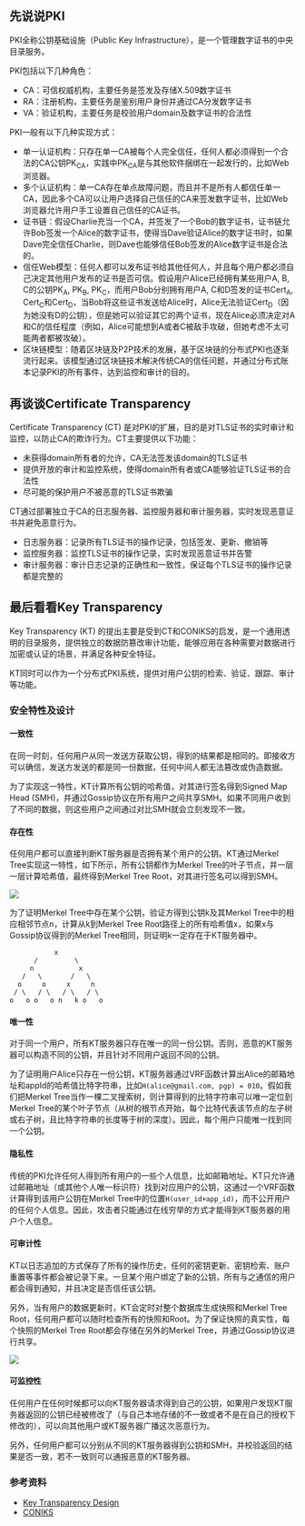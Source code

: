 ## 先说说PKI

PKI全称公钥基础设施（Public Key Infrastructure），是一个管理数字证书的中央目录服务。

PKI包括以下几种角色：

* CA：可信权威机构，主要任务是签发及存储X.509数字证书
* RA：注册机构，主要任务是鉴别用户身份并通过CA分发数字证书
* VA：验证机构，主要任务是校验用户domain及数字证书的合法性

PKI一般有以下几种实现方式：

* 单一认证机构：只存在单一CA被每个人完全信任，任何人都必须得到一个合法的CA公钥PK<sub>CA</sub>，实践中PK<sub>CA</sub>是与其他软件捆绑在一起发行的，比如Web浏览器。
* 多个认证机构：单一CA存在单点故障问题，而且并不是所有人都信任单一CA，因此多个CA可以让用户选择自己信任的CA来签发数字证书，比如Web浏览器允许用户手工设置自己信任的CA证书。
* 证书链：假设Charlie充当一个CA，并签发了一个Bob的数字证书，证书链允许Bob签发一个Alice的数字证书，使得当Dave验证Alice的数字证书时，如果Dave完全信任Charlie，则Dave也能够信任Bob签发的Alice数字证书是合法的。
* 信任Web模型：任何人都可以发布证书给其他任何人，并且每个用户都必须自己决定其他用户发布的证书是否可信。假设用户Alice已经拥有某些用户A, B, C的公钥PK<sub>A</sub>, PK<sub>B</sub>, PK<sub>C</sub>，而用户Bob分别拥有用户A, C和D签发的证书Cert<sub>A</sub>, Cert<sub>C</sub>和Cert<sub>D</sub>，当Bob将这些证书发送给Alice时，Alice无法验证Cert<sub>D</sub>（因为她没有D的公钥），但是她可以验证其它的两个证书，现在Alice必须决定对A和C的信任程度（例如，Alice可能想到A或者C被敌手攻破，但她考虑不太可能两者都被攻破）。
* 区块链模型：随着区块链及P2P技术的发展，基于区块链的分布式PKI也逐渐流行起来。该模型通过区块链技术解决传统CA的信任问题，并通过分布式账本记录PKI的所有事件，达到监控和审计的目的。

## 再谈谈Certificate Transparency

Certificate Transparency (CT) 是对PKI的扩展，目的是对TLS证书的实时审计和监控，以防止CA的欺诈行为。CT主要提供以下功能：

* 未获得domain所有者的允许，CA无法签发该domain的TLS证书
* 提供开放的审计和监控系统，使得domain所有者或CA能够验证TLS证书的合法性
* 尽可能的保护用户不被恶意的TLS证书欺骗

CT通过部署独立于CA的日志服务器、监控服务器和审计服务器，实时发现恶意证书并避免恶意行为。

* 日志服务器：记录所有TLS证书的操作记录，包括签发、更新、撤销等
* 监控服务器：监控TLS证书的操作记录，实时发现恶意证书并告警
* 审计服务器：审计日志记录的正确性和一致性，保证每个TLS证书的操作记录都是完整的

## 最后看看Key Transparency

Key Transparency (KT) 的提出主要是受到CT和CONIKS的启发，是一个通用透明的目录服务，提供独立的数据防篡改审计功能，能够应用在各种需要对数据进行加密或认证的场景，并满足各种安全特征。

KT同时可以作为一个分布式PKI系统，提供对用户公钥的检索、验证、跟踪、审计等功能。

### 安全特性及设计

#### 一致性

在同一时刻，任何用户从同一发送方获取公钥，得到的结果都是相同的。即接收方可以确信，发送方发送的都是同一份数据，任何中间人都无法篡改或伪造数据。

为了实现这一特性，KT计算所有公钥的哈希值，对其进行签名得到Signed Map Head (SMH)，并通过Gossip协议在所有用户之间共享SMH。如果不同用户收到了不同的数据，则这些用户之间通过对比SMH就会立刻发现不一致。

#### 存在性

任何用户都可以直接判断KT服务器是否拥有某个用户的公钥。KT通过Merkel Tree实现这一特性，如下所示，所有公钥都作为Merkel Tree的叶子节点，并一层一层计算哈希值，最终得到Merkel Tree Root，对其进行签名可以得到SMH。

![](https://github.com/google/keytransparency/raw/master/docs/images/Sd4HCvEtUSL.png)

为了证明Merkel Tree中存在某个公钥，验证方得到公钥k及其Merkel Tree中的相应相邻节点n，计算从k到Merkel Tree Root路径上的所有哈希值x，如果x与Gossip协议得到的Merkel Tree相同，则证明k一定存在于KT服务器中。

```
           x
      /         \
     n           x
   /   \       /   \
  o     o     x     n
 / \   / \   / \   / \
o   o o   o n   k o   o
```

#### 唯一性

对于同一个用户，所有KT服务器只存在唯一的同一份公钥。否则，恶意的KT服务器可以构造不同的公钥，并且针对不同用户返回不同的公钥。

为了证明用户Alice只存在一份公钥，KT服务器通过VRF函数计算出Alice的邮箱地址和appId的哈希值比特字符串，比如```H(alice@gmail.com, pgp) = 010```。假如我们把Merkel Tree当作一棵二叉搜索树，则计算得到的比特字符串可以唯一定位到Merkel Tree的某个叶子节点（从树的根节点开始，每个比特代表该节点的左子树或右子树，且比特字符串的长度等于树的深度）。因此，每个用户只能唯一找到同一个公钥。

#### 隐私性

传统的PKI允许任何人得到所有用户的一些个人信息，比如邮箱地址。KT只允许通过邮箱地址（或其他个人唯一标识符）找到对应用户的公钥，这通过一个VRF函数计算得到该用户公钥在Merkel Tree中的位置```H(user_id+app_id)```，而不公开用户的任何个人信息。因此，攻击者只能通过在线穷举的方式才能得到KT服务器的用户个人信息。

#### 可审计性

KT以日志追加的方式保存了所有的操作历史，任何的密钥更新、密钥检索、账户重置等事件都会被记录下来。一旦某个用户绑定了新的公钥，所有与之通信的用户都会得到通知，并且决定是否信任该公钥。

另外，当有用户的数据更新时，KT会定时对整个数据库生成快照和Merkel Tree Root，任何用户都可以随时检查所有的快照和Root。为了保证快照的真实性，每个快照的Merkel Tree Root都会存储在另外的Merkel Tree，并通过Gossip协议进行共享。

![](https://github.com/google/keytransparency/raw/master/docs/images/SL84rktNJb4.png)

#### 可监控性

任何用户在任何时候都可以向KT服务器请求得到自己的公钥，如果用户发现KT服务器返回的公钥已经被修改了（与自己本地存储的不一致或者不是在自己的授权下修改的），可以向其他用户或KT服务器广播这次恶意行为。

另外，任何用户都可以分别从不同的KT服务器得到公钥和SMH，并校验返回的结果是否一致，若不一致则可以通报恶意的KT服务器。

### 参考资料

* [Key Transparency Design](https://github.com/google/keytransparency/blob/master/docs/design.md)
* [CONIKS](https://eprint.iacr.org/2014/1004.pdf)